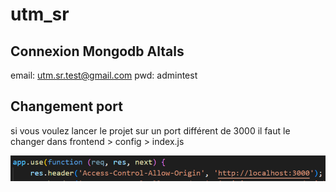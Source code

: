 # utm_sr
## Connexion Mongodb Altals

email: utm.sr.test@gmail.com
pwd: admintest

## Changement port

si vous voulez lancer le projet sur un port différent de 3000 il faut le changer dans frontend > config > index.js

![Port](/screenshots/port.png)